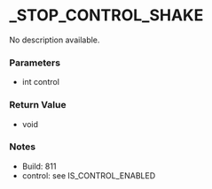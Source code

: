 # _STOP_CONTROL_SHAKE

No description available.

### Parameters
* int control

### Return Value
* void

### Notes
* Build: 811
* control: see IS_CONTROL_ENABLED

